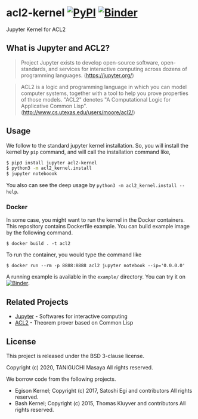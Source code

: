 # acl2-kernel [![PyPI](https://img.shields.io/pypi/v/acl2-kernel)](https://pypi.org/project/acl2-kernel/) [![Binder](https://mybinder.org/badge_logo.svg)](https://mybinder.org/v2/gh/tani/acl2-kernel/master?filepath=Example.ipynb)

Jupyter Kernel for ACL2

## What is Jupyter and ACL2?

> Project Jupyter exists to develop open-source software, open-standards, and services for interactive computing across dozens of programming languages. (https://jupyter.org/)

> ACL2 is a logic and programming language in which you can model computer systems, together with a tool to help you prove properties of those models. "ACL2" denotes "A Computational Logic for Applicative Common Lisp". (http://www.cs.utexas.edu/users/moore/acl2/)

## Usage

We follow to the standard jupyter kernel installation. So, you will install the kernel by `pip` command,
and will call the installation command like,

```sh
$ pip3 install jupyter acl2-kernel
$ python3 -m acl2_kernel.install
$ jupyter noteboook
```

You also can see the deep usage by `python3 -m acl2_kernel.install --help`.

### Docker 

In some case, you might want to run the kernel in the Docker containers.
This repository contains Dockerfile example. You can build example image by the following command.

```
$ docker build . -t acl2
```

To run the container, you would type the command like

```
$ docker run --rm -p 8888:8888 acl2 jupyter notebook --ip='0.0.0.0'
```

A running example is available in the `example/` directory.
You can try it on [![Binder](https://mybinder.org/badge_logo.svg)](https://mybinder.org/v2/gh/tani/acl2-kernel/master?filepath=Example.ipynb).

## Related Projects

- [Jupyter](https://jupyter.org/) - Softwares for interactive computing
- [ACL2](http://www.cs.utexas.edu/users/moore/acl2/) - Theorem prover based on Common Lisp

## License

This project is released under the BSD 3-clause license.

Copyright (c) 2020, TANIGUCHI Masaya All rights reserved.

We borrow code from the following projects.

- Egison Kernel; Copyright (c) 2017, Satoshi Egi and contributors All rights reserved.
- Bash Kernel; Copyright (c) 2015, Thomas Kluyver and contributors All rights reserved.
